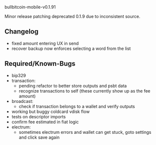 
bullbitcoin-mobile-v0.1.91

Minor release patching deprecated 0.1.9 due to inconsistent source.

## Changelog
  - fixed amount entering UX in send
  - recover backup now enforces selecting a word from the list

## Required/Known-Bugs
  - bip329
  - transaction:
    - pending refactor to better store outputs and psbt data
    - recognize transactions to self (these currently show up as the fee amount)
  - broadcast:
    - check if transaction belongs to a wallet and verify outputs
  - working but buggy coldcard vdisk flow
  - tests on descriptor imports
  - confirm fee estimated in fiat logic
  - electrum: 
    - sometimes electrum errors and wallet can get stuck, goto settings and 
    click save again

